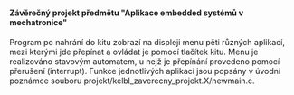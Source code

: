 #### Závěrečný projekt předmětu "Aplikace embedded systémů v mechatronice"

Program po nahrání do kitu zobrazí na displeji menu pěti různých aplikací, mezi kterými jde přepínat a ovládat je pomocí tlačítek kitu. Menu je realizováno stavovým automatem, u nejž je přepínání provedeno pomocí přerušení (interrupt). Funkce jednotlivých aplikací jsou popsány v úvodní poznámce souboru projekt/kelbl_zaverecny_projekt.X/newmain.c.
